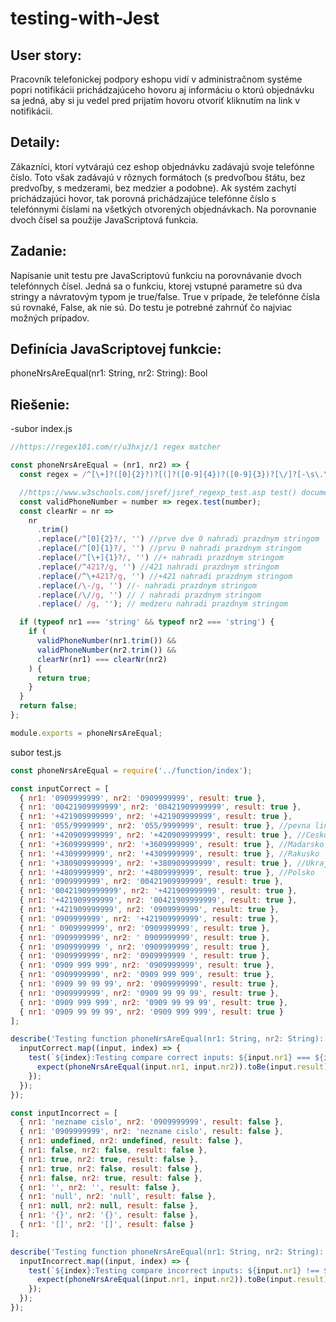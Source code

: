 # testing-with-Jest

## User story:
Pracovník telefonickej podpory eshopu vidí v administračnom systéme popri notifikácii prichádzajúceho hovoru aj informáciu o ktorú objednávku sa jedná, aby si ju vedel pred prijatím hovoru otvoriť kliknutím na link v notifikácii.

## Detaily:
Zákazníci, ktorí vytvárajú cez eshop objednávku zadávajú svoje telefónne číslo. Toto však zadávajú v rôznych formátoch (s predvoľbou štátu, bez predvoľby, s medzerami, bez medzier a podobne). Ak systém zachytí prichádzajúci hovor, tak porovná prichádzajúce telefónne číslo s telefónnymi číslami na všetkých otvorených objednávkach. Na porovnanie dvoch čísel sa použije JavaScriptová funkcia.

## Zadanie:
Napísanie unit testu pre JavaScriptovú funkciu na porovnávanie dvoch telefónnych čísel. Jedná sa o funkciu, ktorej vstupné parametre sú dva stringy a návratovým typom je true/false. True v prípade, že telefónne čísla sú rovnaké, False, ak nie sú. Do testu je potrebné zahrnúť čo najviac možných prípadov.

## Definícia JavaScriptovej funkcie: 
phoneNrsAreEqual(nr1: String, nr2: String): Bool

## Riešenie:

-subor index.js
```js
//https://regex101.com/r/u3hxjz/1 regex matcher

const phoneNrsAreEqual = (nr1, nr2) => {
  const regex = /^[\+]?([0]{2}?)?[(]?([0-9]{4})?([0-9]{3})?[\/]?[-\s\.\ \]?[0-9]{3}[-\s\.\ \]?[0-9]{4,6}$/;

  //https://www.w3schools.com/jsref/jsref_regexp_test.asp test() documentation
  const validPhoneNumber = number => regex.test(number);
  const clearNr = nr =>
    nr
      .trim()
      .replace(/^[0]{2}?/, '') //prve dve 0 nahradi prazdnym stringom
      .replace(/^[0]{1}?/, '') //prvu 0 nahradi prazdnym stringom
      .replace(/^[\+]{1}?/, '') //+ nahradi prazdnym stringom
      .replace(/^421?/g, '') //421 nahradi prazdnym stringom
      .replace(/^\+421?/g, '') //+421 nahradi prazdnym stringom
      .replace(/\-/g, '') //- nahradi prazdnym stringom
      .replace(/\//g, '') // / nahradi prazdnym stringom
      .replace(/ /g, ''); // medzeru nahradi prazdnym stringom

  if (typeof nr1 === 'string' && typeof nr2 === 'string') {
    if (
      validPhoneNumber(nr1.trim()) &&
      validPhoneNumber(nr2.trim()) &&
      clearNr(nr1) === clearNr(nr2)
    ) {
      return true;
    }
  }
  return false;
};

module.exports = phoneNrsAreEqual; 
```


subor test.js
```js
const phoneNrsAreEqual = require('../function/index'); 

const inputCorrect = [
  { nr1: '0909999999', nr2: '0909999999', result: true },
  { nr1: '00421909999999', nr2: '00421909999999', result: true },
  { nr1: '+421909999999', nr2: '+421909999999', result: true },
  { nr1: '055/9999999', nr2: '055/9999999', result: true }, //pevna linka
  { nr1: '+420909999999', nr2: '+420909999999', result: true }, //Cesko
  { nr1: '+3609999999', nr2: '+3609999999', result: true }, //Madarsko
  { nr1: '+4309999999', nr2: '+4309999999', result: true }, //Rakusko
  { nr1: '+380909999999', nr2: '+380909999999', result: true }, //Ukrajina
  { nr1: '+4809999999', nr2: '+4809999999', result: true }, //Polsko
  { nr1: '0909999999', nr2: '00421909999999', result: true },
  { nr1: '00421909999999', nr2: '+421909999999', result: true },
  { nr1: '+421909999999', nr2: '00421909999999', result: true },
  { nr1: '+421909999999', nr2: '0909999999', result: true },
  { nr1: '0909999999', nr2: '+421909999999', result: true },
  { nr1: ' 0909999999', nr2: '0909999999', result: true },
  { nr1: '0909999999', nr2: ' 0909999999', result: true },
  { nr1: '0909999999 ', nr2: '0909999999', result: true },
  { nr1: '0909999999', nr2: '0909999999 ', result: true },
  { nr1: '0909 999 999', nr2: '0909999999', result: true },
  { nr1: '0909999999', nr2: '0909 999 999', result: true },
  { nr1: '0909 99 99 99', nr2: '0909999999', result: true },
  { nr1: '0909999999', nr2: '0909 99 99 99', result: true },
  { nr1: '0909 999 999', nr2: '0909 99 99 99', result: true },
  { nr1: '0909 99 99 99', nr2: '0909 999 999', result: true }
];

describe('Testing function phoneNrsAreEqual(nr1: String, nr2: String): Boolean', () => {
  inputCorrect.map((input, index) => {
    test(`${index}:Testing compare correct inputs: ${input.nr1} === ${input.nr2}`, () => {
      expect(phoneNrsAreEqual(input.nr1, input.nr2)).toBe(input.result);
    });
  });
});

const inputIncorrect = [
  { nr1: 'nezname cislo', nr2: '0909999999', result: false },
  { nr1: '0909999999', nr2: 'nezname cislo', result: false },
  { nr1: undefined, nr2: undefined, result: false },
  { nr1: false, nr2: false, result: false },
  { nr1: true, nr2: true, result: false },
  { nr1: true, nr2: false, result: false },
  { nr1: false, nr2: true, result: false },
  { nr1: '', nr2: '', result: false },
  { nr1: 'null', nr2: 'null', result: false },
  { nr1: null, nr2: null, result: false },
  { nr1: '{}', nr2: '{}', result: false },
  { nr1: '[]', nr2: '[]', result: false }
];

describe('Testing function phoneNrsAreEqual(nr1: String, nr2: String): Boolean', () => {
  inputIncorrect.map((input, index) => {
    test(`${index}:Testing compare incorrect inputs: ${input.nr1} !== ${input.nr2}`, () => {
      expect(phoneNrsAreEqual(input.nr1, input.nr2)).toBe(input.result);
    });
  });
});

```
